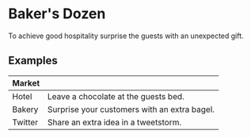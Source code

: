 # Baker's Dozen
To achieve good hospitality surprise the guests with an unexpected gift.

## Examples

| Market  |                                              |
| ------- | -------------------------------------------- |
| Hotel   | Leave a chocolate at the guests bed.         |
| Bakery  | Surprise your customers with an extra bagel. |
| Twitter | Share an extra idea in a tweetstorm.         |
